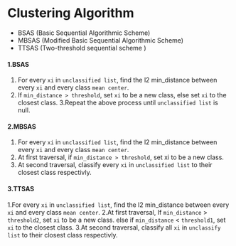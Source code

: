 # Clustering Algorithm

* BSAS (Basic Sequential Algorithmic Scheme)
* MBSAS (Modified Basic Sequential Algorithmic Scheme)
* TTSAS (Two-threshold sequential scheme )

#### 1.BSAS
1. For every `xi` in `unclassified list`, find the l2 min_distance between every `xi` and every class `mean center`. 
2. If `min_distance > threshold`, set `xi` to be a new class, else set `xi` to the closest class.
3.Repeat the above process until `unclassified list` is null.
    
#### 2.MBSAS
1. For every `xi` in `unclassified list`, find the l2 min_distance between every `xi` and every class `mean center`. 
2. At first traversal, if `min_distance > threshold`, set xi to be a new class.
3. At second traversal, classify every `xi` in `unclassified list` to their closest class respectivly.
#### 3.TTSAS
1.For every `xi` in `unclassified list`, find the l2 min_distance between every `xi` and every class `mean center`. 
2.At first traversal, If `min_distance` > `threshold2`, set `xi` to be a new class.
else if `min_distance` < `threshold1`, set `xi` to the closest class.
3.At second traversal, classify all `xi` in `unclassify list` to their closest class respectivly.